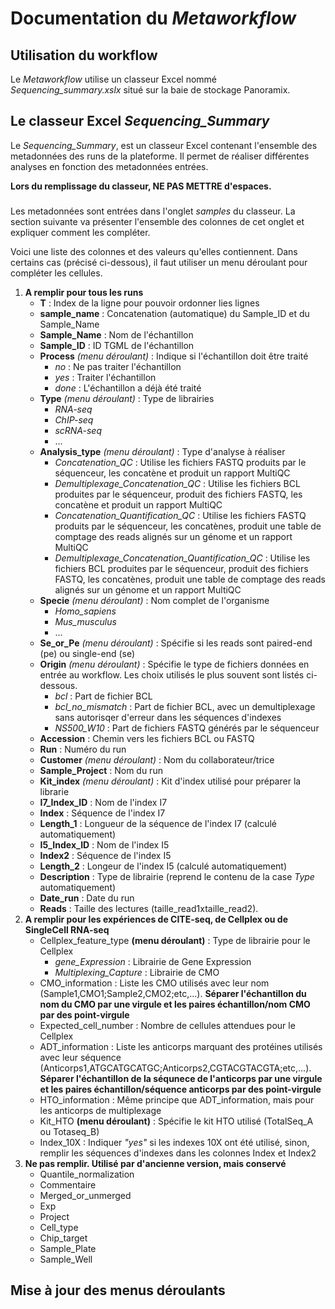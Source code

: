 # Documentation du *Metaworkflow*

## Utilisation du workflow 

Le *Metaworkflow* utilise un classeur Excel nommé *Sequencing\_summary.xslx* situé sur la baie de stockage Panoramix.

## Le classeur Excel *Sequencing_Summary*

Le *Sequencing\_Summary*, est un classeur Excel contenant l'ensemble des metadonnées des runs de la plateforme. Il permet de réaliser différentes analyses en fonction des metadonnées entrées. 

**Lors du remplissage du classeur, NE PAS METTRE d'espaces.**

### 

Les metadonnées sont entrées dans l'onglet *samples* du classeur. La section suivante va présenter l'ensemble des colonnes de cet onglet et expliquer comment les compléter. 

Voici une liste des colonnes et des valeurs qu'elles contiennent. Dans certains cas (précisé ci-dessous), il faut utiliser un menu déroulant pour compléter les cellules.

1. **A remplir pour tous les runs**
    * **T** : Index de la ligne pour pouvoir ordonner lies lignes
    * **sample\_name** : Concatenation (automatique) du Sample\_ID et du Sample\_Name
    * **Sample\_Name** : Nom de l'échantillon 
    * **Sample\_ID** : ID TGML de l'échantillon
    * **Process** *(menu déroulant)* : Indique si l'échantillon doit être traité
        * *no* : Ne pas traiter l'échantillon
        * *yes* : Traiter l'échantillon
        * *done* : L'échantillon a déjà été traité
    * **Type** *(menu déroulant)* : Type de librairies
        * *RNA-seq*
        * *ChIP-seq*
        * *scRNA-seq*
        * ...
    * **Analysis\_type** *(menu déroulant)* : Type d'analyse à réaliser
        * *Concatenation\_QC* : Utilise les fichiers FASTQ produits par le séquenceur, les concatène et produit un rapport MultiQC
        * *Demultiplexage\_Concatenation\_QC* : Utilise les fichiers BCL produites par le séquenceur, produit des fichiers FASTQ, les concatène et produit un rapport MultiQC
        * *Concatenation\_Quantification\_QC* : Utilise les fichiers FASTQ produits par le séquenceur, les concatènes, produit une table de comptage des reads alignés sur un génome et un rapport MultiQC
        * *Demultiplexage\_Concatenation\_Quantification\_QC* : Utilise les fichiers BCL produites par le séquenceur, produit des fichiers FASTQ, les concatènes, produit une table de comptage des reads alignés sur un génome et un rapport MultiQC
    * **Specie** *(menu déroulant)* : Nom complet de l'organisme
        * *Homo\_sapiens*
        * *Mus\_musculus*
        * ...
    * **Se\_or\_Pe** *(menu déroulant)* : Spécifie si les reads sont paired-end (pe) ou single-end (se)
    * **Origin** *(menu déroulant)* : Spécifie le type de fichiers données en entrée au workflow. Les choix utilisés le plus souvent sont listés ci-dessous. 
        * *bcl* : Part de fichier BCL
        * *bcl\_no\_mismatch* : Part de fichier BCL, avec un demultiplexage sans autorisqer d'erreur dans les séquences d'indexes
        * *NS500\_W10* : Part de fichiers FASTQ générés par le séquenceur
    * **Accession** : Chemin vers les fichiers BCL ou FASTQ
    * **Run** : Numéro du run
    * **Customer** *(menu déroulant)* : Nom du collaborateur/trice
    * **Sample\_Project** : Nom du run 
    * **Kit\_index** *(menu déroulant)* : Kit d'index utilisé pour préparer la librarie
    * **I7\_Index\_ID** : Nom de l'index I7
    * **Index** : Séquence de l'index I7
    * **Length\_1** : Longueur de la séquence de l'index I7 (calculé automatiquement)
    * **I5\_Index\_ID** : Nom de l'index I5
    * **Index2** : Séquence de l'index I5
    * **Length\_2** : Longeur de l'index I5 (calculé automatiquement)
    * **Description** : Type de librairie (reprend le contenu de la case *Type* automatiquement)
    * **Date\_run** : Date du run
    * **Reads** : Taille des lectures (taille\_read1xtaille\_read2).
2. **A remplir pour les expériences de CITE-seq, de Cellplex ou de SingleCell RNA-seq**
    * Cellplex\_feature\_type **(menu déroulant)** : Type de librairie pour le Cellplex
        * *gene\_Expression* : Librairie de Gene Expression 
        * *Multiplexing\_Capture* : Librairie de CMO
    * CMO\_information : Liste les CMO utilisés avec leur nom (Sample1,CMO1;Sample2,CMO2;etc,...). **Séparer l'échantillon du nom du CMO par une virgule et les paires échantillon/nom CMO par des point-virgule**
    * Expected\_cell\_number : Nombre de cellules attendues pour le Cellplex
    * ADT\_information : Liste les anticorps marquant des protéines utilisés avec leur séquence (Anticorps1,ATGCATGCATGC;Anticorps2,CGTACGTACGTA;etc,...). **Séparer l'échantillon de la séqunece de l'anticorps par une virgule et les paires échantillon/séquence anticorps par des point-virgule**
    * HTO\_information : Même principe que ADT\_information, mais pour les anticorps de multiplexage
    * Kit\_HTO **(menu déroulant)** : Spécifie le kit HTO utilisé (TotalSeq\_A ou Totaseq\_B)
    * Index\_10X : Indiquer *"yes"* si les indexes 10X ont été utilisé, sinon, remplir les séquences d'indexes dans les colonnes Index et Index2
3. **Ne pas remplir. Utilisé par d'ancienne version, mais conservé**
    * Quantile\_normalization
    * Commentaire
    * Merged\_or\_unmerged
    * Exp
    * Project
    * Cell\_type
    * Chip\_target
    * Sample\_Plate
    * Sample\_Well 

## Mise à jour des menus déroulants
